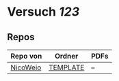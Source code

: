 # Versuch *123*

## Repos

|          Repo von          |                            Ordner                             |PDFs|
|----------------------------|---------------------------------------------------------------|----|
|[NicoWeio](../repo/NicoWeio)|[TEMPLATE](https://github.com/NicoWeio/AP/tree/master/TEMPLATE)|–   |
